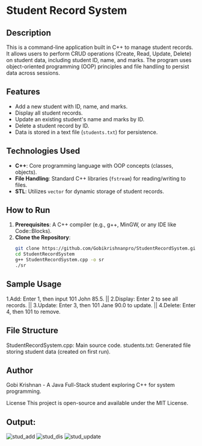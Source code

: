 # Student Record System

## Description
This is a command-line application built in C++ to manage student records. It allows users to perform CRUD operations (Create, Read, Update, Delete) on student data, including student ID, name, and marks. The program uses object-oriented programming (OOP) principles and file handling to persist data across sessions.

## Features
- Add a new student with ID, name, and marks.
- Display all student records.
- Update an existing student's name and marks by ID.
- Delete a student record by ID.
- Data is stored in a text file (`students.txt`) for persistence.

## Technologies Used
- **C++**: Core programming language with OOP concepts (classes, objects).
- **File Handling**: Standard C++ libraries (`fstream`) for reading/writing to files.
- **STL**: Utilizes `vector` for dynamic storage of student records.

## How to Run
1. **Prerequisites**: A C++ compiler (e.g., g++, MinGW, or any IDE like Code::Blocks).
2. **Clone the Repository**:
   ```bash
   git clone https://github.com/Gobikrishnanpro/StudentRecordSystem.git
   cd StudentRecordSystem
   g++ StudentRecordSystem.cpp -o sr
   ./sr

## Sample Usage
1.Add: Enter 1, then input 101 John 85.5. || 
2.Display: Enter 2 to see all records. || 
3.Update: Enter 3, then 101 Jane 90.0 to update. || 
4.Delete: Enter 4, then 101 to remove.

## File Structure
StudentRecordSystem.cpp: Main source code.
students.txt: Generated file storing student data (created on first run).

## Author
Gobi Krishnan - A Java Full-Stack student exploring C++ for system programming.

License
This project is open-source and available under the MIT License.

## Output:
![stud_add](https://github.com/user-attachments/assets/93ecd4ff-ad92-435a-a737-b4efb8d89a03)
![stud_dis](https://github.com/user-attachments/assets/62c4d92d-5074-488d-8679-22d9b89387e5)
![stud_update](https://github.com/user-attachments/assets/52f70d8c-b488-498b-8512-bf20e4a1daa7)


